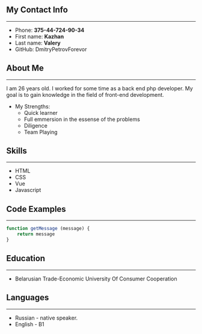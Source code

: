 
## My Contact Info  
***
+ Phone: __375-44-724-90-34__
+ First name: __Kazhan__  
+ Last name: __Valery__
+ GitHub: DmitryPetrovForevor

## About Me
***
I am 26 years old. I worked for some time
as a back end php developer. My goal is 
to gain knowledge in the field of front-end
development.

+ My Strengths:
    * Quick learner
    * Full emmersion in the essense of the problems
    * Diligence
    * Team Playing

## Skills
*** 
+ HTML
+ CSS
+ Vue
+ Javascript

## Code Examples
***
```javascript
function getMessage (message) {
    return message
}
```

## Education
***
* Belarusian Trade-Economic University Of Consumer Cooperation

## Languages
***
* Russian - native speaker.
* English - B1